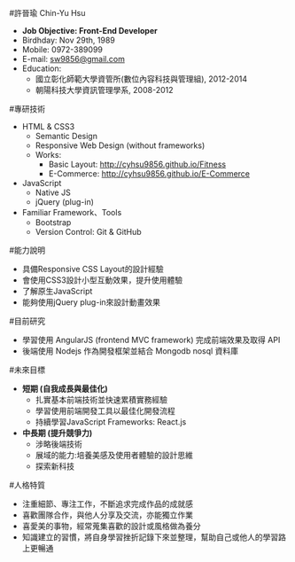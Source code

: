 #許晉瑜 Chin-Yu Hsu

- **Job Objective: Front-End Developer**
- Birdhday: Nov 29th, 1989
- Mobile: 0972-389099
- E-mail: sw9856@gmail.com
- Education: 
	- 國立彰化師範大學資管所(數位內容科技與管理組), 2012-2014
	- 朝陽科技大學資訊管理學系, 2008-2012

 
#專研技術

- HTML & CSS3
    - Semantic Design
	- Responsive Web Design (without frameworks)
    - Works:
        + Basic Layout: http://cyhsu9856.github.io/Fitness
        + E-Commerce: http://cyhsu9856.github.io/E-Commerce
- JavaScript
    - Native JS
	- jQuery (plug-in)
- Familiar Framework、Tools
    - Bootstrap
	- Version Control: Git & GitHub


#能力說明

- 具備Responsive CSS Layout的設計經驗
- 會使用CSS3設計小型互動效果，提升使用體驗
- 了解原生JavaScript
- 能夠使用jQuery plug-in來設計動畫效果


#目前研究

- 學習使用 AngularJS (frontend MVC framework) 完成前端效果及取得 API
- 後端使用 Nodejs 作為開發框架並結合 Mongodb nosql 資料庫


#未來目標

- **短期 (自我成長與最佳化)**
	- 扎實基本前端技術並快速累積實務經驗
	- 學習使用前端開發工具以最佳化開發流程
	- 持續學習JavaScript Frameworks: React.js
- **中長期 (提升競爭力)**
	- 涉略後端技術
	- 展域的能力:培養美感及使用者體驗的設計思維
    - 探索新科技

#人格特質

- 注重細節、專注工作，不斷追求完成作品的成就感
- 喜歡團隊合作，與他人分享及交流，亦能獨立作業
- 喜愛美的事物，經常蒐集喜歡的設計或風格做為養分
- 知識建立的習慣，將自身學習挫折記錄下來並整理，幫助自己或他人的學習路上更暢通






